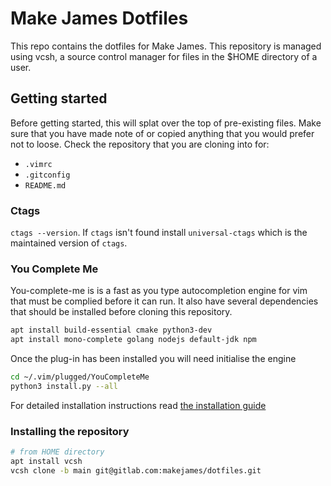 # Make James Dotfiles

This repo contains the dotfiles for Make James. This repository is managed
using vcsh, a source control manager for files in the $HOME directory of a user.

## Getting started

Before getting started, this will splat over the top of pre-existing files. Make
sure that you have made note of or copied anything that you would prefer not
to loose. Check the repository that you are cloning into for:

* `.vimrc`
* `.gitconfig`
* `README.md`

### Ctags

`ctags --version`. If `ctags` isn't found install `universal-ctags` which is
the maintained version of `ctags`.

### You Complete Me

You-complete-me is is a fast as you type autocompletion engine for vim that
must be complied before it can run. It also have several dependencies that
should be installed before cloning this repository.

```sh
apt install build-essential cmake python3-dev
apt install mono-complete golang nodejs default-jdk npm
```

Once the plug-in has been installed you will need initialise the engine

```sh
cd ~/.vim/plugged/YouCompleteMe
python3 install.py --all
```

For detailed installation instructions read [the installation guide](https://github.com/ycm-core/YouCompleteMe#installation)

### Installing the repository

```sh
# from HOME directory
apt install vcsh
vcsh clone -b main git@gitlab.com:makejames/dotfiles.git
```
